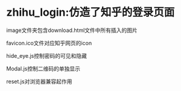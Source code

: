 # zhihu_login:仿造了知乎的登录页面
  image文件夹包含download.html文件中所有插入的图片
  
  favicon.ico文件对应知乎网页的icon
  
  hide_eye.js控制密码的可见和隐藏
  
  Modal.js控制二维码的单独显示
  
  reset.js对浏览器兼容起作用
